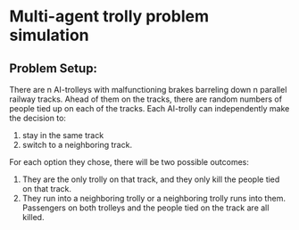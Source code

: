 # Multi-agent trolly problem simulation
## Problem Setup: 
There are n AI-trolleys with malfunctioning brakes barreling down n parallel railway tracks. Ahead of them on the tracks, there are random numbers of people tied up on each of the tracks. Each AI-trolly can independently make the decision to:
  1. stay in the same track 
  2. switch to a neighboring track. 

For each option they chose, there will be two possible outcomes: 
  1. They are the only trolly on that track, and they only kill the people tied on that track.
  2. They run into a neighboring trolly or a neighboring trolly runs into them. Passengers on both trolleys and the people tied on the track are all killed.

